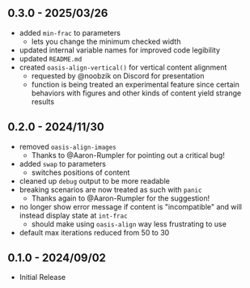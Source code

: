 ## 0.3.0 - 2025/03/26
- added `min-frac` to parameters
    - lets you change the minimum checked width
- updated internal variable names for improved code legibility
- updated `README.md`
- created `oasis-align-vertical()` for vertical content alignment
    - requested by @noobzik on Discord for presentation
    - function is being treated an experimental feature since certain behaviors with figures and other kinds of content yield strange results

## 0.2.0 - 2024/11/30
- removed `oasis-align-images`
    - Thanks to @Aaron-Rumpler for pointing out a critical bug!
- added `swap` to parameters
    - switches positions of content
- cleaned up `debug` output to be more readable
- breaking scenarios are now treated as such with `panic`
    - Thanks again to @Aaron-Rumpler for the suggestion!
- no longer show error message if content is "incompatible" and will instead display state at `int-frac`
    - should make using `oasis-align` way less frustrating to use
- default max iterations reduced from 50 to 30

## 0.1.0 - 2024/09/02
- Initial Release